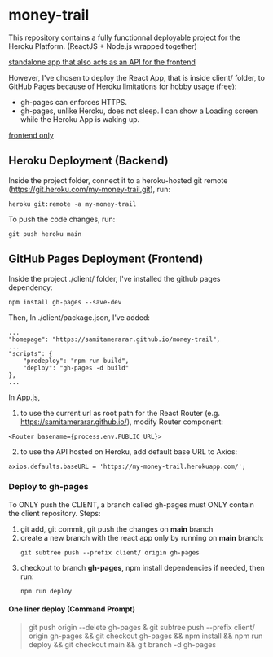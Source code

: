 # money-trail
This repository contains a fully functionnal deployable project for the Heroku Platform. (ReactJS + Node.js wrapped together)

[standalone app that also acts as an API for the frontend](#heroku-deployment-backend)

However, I've chosen to deploy the React App, that is inside client/ folder, to GitHub Pages because of Heroku limitations for hobby usage (free):
- gh-pages can enforces HTTPS.
- gh-pages, unlike Heroku, does not sleep. I can show a Loading screen while the Heroku App is waking up.

[frontend only](#github-pages-deployment-frontend)

## Heroku Deployment (Backend)
Inside the project folder, connect it to a heroku-hosted git remote (https://git.heroku.com/my-money-trail.git), run:
```
heroku git:remote -a my-money-trail
```
To push the code changes, run:
```
git push heroku main
```

## GitHub Pages Deployment (Frontend)
Inside the project ./client/ folder, I've installed the github pages dependency:
```
npm install gh-pages --save-dev
```
Then, In ./client/package.json, I've added:
```
...
"homepage": "https://samitamerarar.github.io/money-trail",
...
"scripts": {
    "predeploy": "npm run build",
    "deploy": "gh-pages -d build"
},
...
```
In App.js, 
1. to use the current url as root path for the React Router (e.g. https://samitamerarar.github.io/), modify Router component:
```
<Router basename={process.env.PUBLIC_URL}>
```
2. to use the API hosted on Heroku, add default base URL to Axios:
```
axios.defaults.baseURL = 'https://my-money-trail.herokuapp.com/';
```

### Deploy to gh-pages
To ONLY push the CLIENT, a branch called gh-pages must ONLY contain the client repository.
Steps:
1. git add, git commit, git push the changes on **main** branch
2. create a new branch with the react app only by running on **main** branch:
    ```
    git subtree push --prefix client/ origin gh-pages
    ```
3. checkout to branch **gh-pages**, npm install dependencies if needed, then run:
    ```
    npm run deploy
    ```
#### One liner deploy (Command Prompt)
> git push origin --delete gh-pages & git subtree push --prefix client/ origin gh-pages && git checkout gh-pages && npm install && npm run deploy && git checkout main && git branch -d gh-pages
